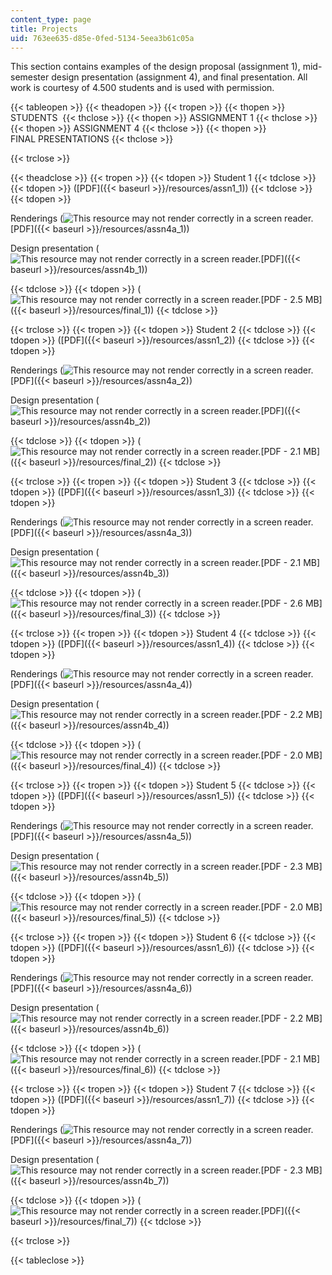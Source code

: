```yaml
---
content_type: page
title: Projects
uid: 763ee635-d85e-0fed-5134-5eea3b61c05a
---
```


This section contains examples of the design proposal (assignment 1), mid-semester design presentation (assignment 4), and final presentation. All work is courtesy of 4.500 students and is used with permission.

{{< tableopen >}}
{{< theadopen >}}
{{< tropen >}}
{{< thopen >}}
STUDENTS 
{{< thclose >}}
{{< thopen >}}
ASSIGNMENT 1
{{< thclose >}}
{{< thopen >}}
ASSIGNMENT 4
{{< thclose >}}
{{< thopen >}}
FINAL PRESENTATIONS
{{< thclose >}}

{{< trclose >}}

{{< theadclose >}}
{{< tropen >}}
{{< tdopen >}}
Student 1
{{< tdclose >}}
{{< tdopen >}}
([PDF]({{< baseurl >}}/resources/assn1_1))
{{< tdclose >}}
{{< tdopen >}}


Renderings (![This resource may not render correctly in a screen reader.](/images/inacessible.gif)[PDF]({{< baseurl >}}/resources/assn4a_1))

Design presentation (![This resource may not render correctly in a screen reader.](/images/inacessible.gif)[PDF]({{< baseurl >}}/resources/assn4b_1))


{{< tdclose >}}
{{< tdopen >}}
(![This resource may not render correctly in a screen reader.](/images/inacessible.gif)[PDF - 2.5 MB]({{< baseurl >}}/resources/final_1))
{{< tdclose >}}

{{< trclose >}}
{{< tropen >}}
{{< tdopen >}}
Student 2
{{< tdclose >}}
{{< tdopen >}}
([PDF]({{< baseurl >}}/resources/assn1_2))
{{< tdclose >}}
{{< tdopen >}}


Renderings (![This resource may not render correctly in a screen reader.](/images/inacessible.gif)[PDF]({{< baseurl >}}/resources/assn4a_2))

Design presentation (![This resource may not render correctly in a screen reader.](/images/inacessible.gif)[PDF]({{< baseurl >}}/resources/assn4b_2))


{{< tdclose >}}
{{< tdopen >}}
(![This resource may not render correctly in a screen reader.](/images/inacessible.gif)[PDF - 2.1 MB]({{< baseurl >}}/resources/final_2))
{{< tdclose >}}

{{< trclose >}}
{{< tropen >}}
{{< tdopen >}}
Student 3
{{< tdclose >}}
{{< tdopen >}}
([PDF]({{< baseurl >}}/resources/assn1_3))
{{< tdclose >}}
{{< tdopen >}}


Renderings (![This resource may not render correctly in a screen reader.](/images/inacessible.gif)[PDF]({{< baseurl >}}/resources/assn4a_3))

Design presentation (![This resource may not render correctly in a screen reader.](/images/inacessible.gif)[PDF - 2.1 MB]({{< baseurl >}}/resources/assn4b_3))


{{< tdclose >}}
{{< tdopen >}}
(![This resource may not render correctly in a screen reader.](/images/inacessible.gif)[PDF - 2.6 MB]({{< baseurl >}}/resources/final_3))
{{< tdclose >}}

{{< trclose >}}
{{< tropen >}}
{{< tdopen >}}
Student 4
{{< tdclose >}}
{{< tdopen >}}
([PDF]({{< baseurl >}}/resources/assn1_4))
{{< tdclose >}}
{{< tdopen >}}


Renderings (![This resource may not render correctly in a screen reader.](/images/inacessible.gif)[PDF]({{< baseurl >}}/resources/assn4a_4))

Design presentation (![This resource may not render correctly in a screen reader.](/images/inacessible.gif)[PDF - 2.2 MB]({{< baseurl >}}/resources/assn4b_4))


{{< tdclose >}}
{{< tdopen >}}
(![This resource may not render correctly in a screen reader.](/images/inacessible.gif)[PDF - 2.0 MB]({{< baseurl >}}/resources/final_4))
{{< tdclose >}}

{{< trclose >}}
{{< tropen >}}
{{< tdopen >}}
Student 5
{{< tdclose >}}
{{< tdopen >}}
([PDF]({{< baseurl >}}/resources/assn1_5))
{{< tdclose >}}
{{< tdopen >}}


Renderings (![This resource may not render correctly in a screen reader.](/images/inacessible.gif)[PDF]({{< baseurl >}}/resources/assn4a_5))

Design presentation (![This resource may not render correctly in a screen reader.](/images/inacessible.gif)[PDF - 2.3 MB]({{< baseurl >}}/resources/assn4b_5))


{{< tdclose >}}
{{< tdopen >}}
(![This resource may not render correctly in a screen reader.](/images/inacessible.gif)[PDF - 2.0 MB]({{< baseurl >}}/resources/final_5))
{{< tdclose >}}

{{< trclose >}}
{{< tropen >}}
{{< tdopen >}}
Student 6
{{< tdclose >}}
{{< tdopen >}}
([PDF]({{< baseurl >}}/resources/assn1_6))
{{< tdclose >}}
{{< tdopen >}}


Renderings (![This resource may not render correctly in a screen reader.](/images/inacessible.gif)[PDF]({{< baseurl >}}/resources/assn4a_6))

Design presentation (![This resource may not render correctly in a screen reader.](/images/inacessible.gif)[PDF - 2.2 MB]({{< baseurl >}}/resources/assn4b_6))


{{< tdclose >}}
{{< tdopen >}}
(![This resource may not render correctly in a screen reader.](/images/inacessible.gif)[PDF - 2.1 MB]({{< baseurl >}}/resources/final_6))
{{< tdclose >}}

{{< trclose >}}
{{< tropen >}}
{{< tdopen >}}
Student 7
{{< tdclose >}}
{{< tdopen >}}
([PDF]({{< baseurl >}}/resources/assn1_7))
{{< tdclose >}}
{{< tdopen >}}


Renderings (![This resource may not render correctly in a screen reader.](/images/inacessible.gif)[PDF]({{< baseurl >}}/resources/assn4a_7))

Design presentation (![This resource may not render correctly in a screen reader.](/images/inacessible.gif)[PDF - 2.3 MB]({{< baseurl >}}/resources/assn4b_7))


{{< tdclose >}}
{{< tdopen >}}
(![This resource may not render correctly in a screen reader.](/images/inacessible.gif)[PDF]({{< baseurl >}}/resources/final_7))
{{< tdclose >}}

{{< trclose >}}

{{< tableclose >}}